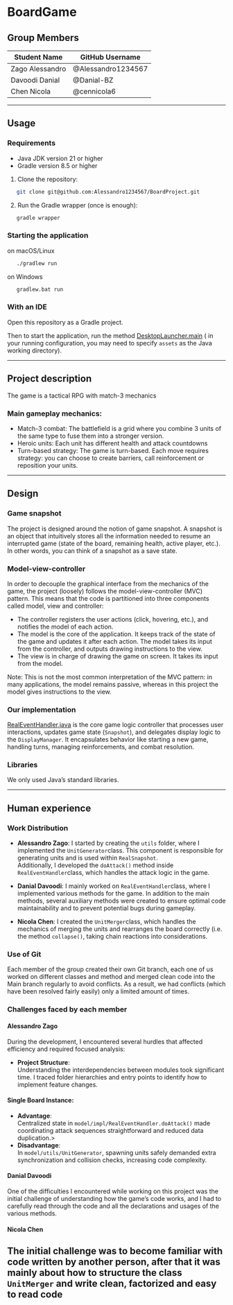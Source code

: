 # BoardGame

## Group Members

| Student Name    | GitHub Username    |
|-----------------|--------------------|
| Zago Alessandro | @Alessandro1234567 |
| Davoodi Danial  | @Danial-BZ         |
| Chen Nicola     | @cennicola6        |

---

## Usage

### Requirements

- Java JDK version 21 or higher
- Gradle version 8.5 or higher

1. Clone the repository:

```bash
   git clone git@github.com:Alessandro1234567/BoardProject.git
   ```

2. Run the Gradle wrapper (once is enough):

```bash
   gradle wrapper
   ```

### Starting the application

on macOS/Linux

```bash
   ./gradlew run
   ```

on Windows

```bash
   gradlew.bat run
   ```

### With an IDE

Open this repository as a Gradle project.

Then to start the application, run the
method [DesktopLauncher.main](https://github.com/Alessandro1234567/BoardProject/blob/main/desktop/src/it/unibz/inf/pp/clash/DesktopLauncher.java) (
in your running configuration, you may need to specify `assets` as the Java working directory).

---

## Project description

The game is a tactical RPG with match-3 mechanics

### Main gameplay mechanics:

- Match-3 combat: The battlefield is a grid where you combine 3 units of the same type to fuse them into a stronger
  version.
- Heroic units: Each unit has different health and attack countdowns
- Turn-based strategy: The game is turn-based. Each move requires strategy: you can choose to create barriers, call
  reinforcement or reposition your units.

---

## Design

### Game snapshot

The project is designed around the notion of game snapshot.
A snapshot is an object that intuitively stores all the information needed to resume an interrupted game (state of the
board, remaining health, active player, etc.).
In other words, you can think of a snapshot as a save state.

### Model-view-controller

In order to decouple the graphical interface from the mechanics of the game, the project (loosely) follows the
model-view-controller (MVC) pattern.
This means that the code is partitioned into three components called model, view and controller:

- The controller registers the user actions (click, hovering, etc.), and notifies the model of each action.
- The model is the core of the application. It keeps track of the state of the game and updates it after each action.
  The model takes its input from the controller, and outputs drawing instructions to the view.
- The view is in charge of drawing the game on screen. It takes its input from the model.

Note: This is not the most common interpretation of the MVC pattern: in many applications, the model remains passive,
whereas in this project the model gives instructions to the view.

### Our implementation

[RealEventHandler.java](core%2Fsrc%2Fmain%2Fjava%2Fit%2Funibz%2Finf%2Fpp%2Fclash%2Fmodel%2Fimpl%2FRealEventHandler.java)
is the core game logic controller that processes user interactions, updates game state (`Snapshot`), and delegates
display logic to the `DisplayManager`. It encapsulates behavior like starting a new game, handling turns, managing
reinforcements, and combat resolution.

### Libraries

We only used Java’s standard libraries.

---

## Human experience

### Work Distribution

- **Alessandro Zago**: I started by creating the `utils` folder, where I implemented the `UnitGenerator`class. This
  component is responsible for generating units and is used within `RealSnapshot`.  
  Additionally, I developed the `doAttack()` method inside `RealEventHandler`class, which handles the attack logic in the
  game.


- **Danial Davoodi**:
  I mainly worked on `RealEventHandler`class, where I implemented various methods for the game. In addition to the main
  methods, several auxiliary methods were created to ensure optimal code maintainability and to prevent potential bugs
  during gameplay.


- **Nicola Chen**: I created the `UnitMerger`class, which handles the mechanics of merging the units and rearranges the
  board correctly (i.e. the method `collapse()`, taking chain reactions into considerations.

### Use of Git

Each member of the group created their own Git branch, each one of us worked on different classes and method and merged
clean code into the Main branch regularly to avoid conflicts.
As a result, we had conflicts (which have been resolved fairly easily) only a limited amount of times.

### Challenges faced by each member

#### Alessandro Zago

 During the development, I encountered several hurdles that affected efficiency and required focused analysis:

 - **Project Structure**:  
    Understanding the interdependencies between modules took significant time. I traced folder hierarchies and entry
    points to identify how to implement feature changes.

 #### Single Board Instance:

 - **Advantage**:  
     Centralized state in `model/impl/RealEventHandler.doAttack()` made coordinating attack sequences straightforward
    and reduced data duplication.>
- **Disadvantage**:  
    In `model/utils/UnitGenerator`, spawning units safely demanded extra synchronization and collision checks,
   increasing code complexity.

#### Danial Davoodi

 One of the difficulties I encountered while working on this project was the initial challenge of understanding how the
 game’s code works, and I had to carefully read through the code and all the declarations and usages of the various
 methods.

#### Nicola Chen

 The initial challenge was to become familiar with code written by another person, after that it was mainly about how to structure the class `UnitMerger`
 and write clean, factorized and easy to read code
---